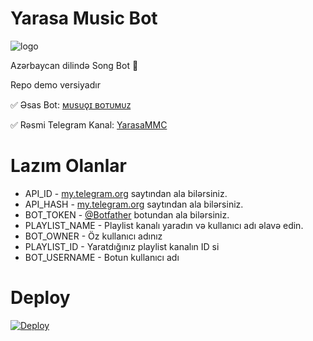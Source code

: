 # Yarasa Music Bot

![logo](https://te.legra.ph/file/b79c36f7da02a8ed2b11f.jpg)

Azərbaycan dilində Song Bot 🎵

Repo demo versiyadır

✅ Əsas Bot: [ᴍᴜsᴜǫɪ ʙᴏᴛᴜᴍᴜᴢ](https:t.me/YarasaMusicBot)

✅ Rəsmi Telegram Kanal: [YarasaMMC](https:t.me/YarasaMMC)

# Lazım Olanlar

- API_ID - [my.telegram.org](https://my.telegram.org) saytından ala bilərsiniz.
- API_HASH - [my.telegram.org](https://my.telegram.org) saytından ala bilərsiniz.
- BOT_TOKEN - [@Botfather](https://t.me/BOTFATHER) botundan ala bilərsiniz.
- PLAYLIST_NAME - Playlist kanalı yaradın və kullanıcı adı əlavə edin.
- BOT_OWNER - Öz kullanıcı adınız
- PLAYLIST_ID - Yaratdığınız playlist kanalın ID si
- BOT_USERNAME - Botun kullanıcı adı

# Deploy
<a href="https://heroku.com/deploy?template=https://github.com/ByFragment/DemonMusic-Demo-">
  <img src="https://www.herokucdn.com/deploy/button.svg" alt="Deploy">
</a>
